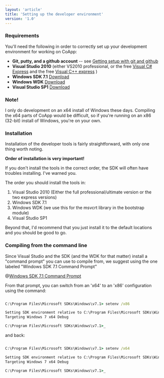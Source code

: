 ```yaml
---
layout: 'article'
title: 'Setting up the developer environment' 
version: '1.0'
---
```

### Requirements
You'll need the following in order to correctly set up your development environment for working on CoApp:

- **Git, putty, and a github account** -- see [Getting setup with git and github](/developers/git.html)
- **Visual Studio 2010** (either VS2010 professional, or the free [Visual C# Express](http://www.microsoft.com/visualstudio/en-us/products/2010-editions/visual-csharp-express) and the free [Visual C++ express](http://www.microsoft.com/visualstudio/en-us/products/2010-editions/visual-cpp-express) )
- **Windows SDK 7.1** [Download](http://www.microsoft.com/download/en/details.aspx?displaylang=en&id=8279)
- **Windows WDK** [Download](http://www.microsoft.com/download/en/details.aspx?displaylang=en&id=11800)
- **Visual Studio SP1** [Download](http://www.microsoft.com/download/en/details.aspx?id=23691)

### Note!
I only do development on an x64 install of Windows these days. Compiling the x64 parts of CoApp would be difficult, so if you're running on an x86 (32-bit) install of Windows, you're on your own.

### Installation
Installation of the developer tools is fairly straightforward, with only one thing worth noting.

<div class="alert-message error">
<p><b>Order of installation is very important!</b></p>  
</div>

If you don't install the tools in the correct order, the SDK will often have troubles installing. I've warned you. 

The order you should install the tools in:

1. Visual Studio 2010 (Either the full professional/ultimate version or the two express versions)
2. Windows SDK 7.1
3. Windows WDK (we use this for the msvcrt library in the bootstrap module)
4. Visual Studio SP1

Beyond that, I'd recommend that you just install it to the default locations and you should be good to go.

### Compiling from the command line

Since Visual Studio and the SDK (and the WDK for that matter) install a "command prompt" you can use to compile from, we suggest using the one labeled "Windows SDK 7.1 Command Prompt"

@[Windows SDK 7.1 Command Prompt](/images/tutorials/devenv-1.png)

From that prompt, you can switch from an 'x64' to an 'x86' configuration using the command:

``` bat

C:\Program Files\Microsoft SDKs\Windows\v7.1> setenv /x86

Setting SDK environment relative to C:\Program Files\Microsoft SDKs\Windows\v7.1\.
Targeting Windows 7 x64 Debug

C:\Program Files\Microsoft SDKs\Windows\v7.1>_

```

and back:

``` bat

C:\Program Files\Microsoft SDKs\Windows\v7.1> setenv /x64

Setting SDK environment relative to C:\Program Files\Microsoft SDKs\Windows\v7.1\.
Targeting Windows 7 x64 Debug

C:\Program Files\Microsoft SDKs\Windows\v7.1>_


```
